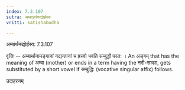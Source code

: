```yaml
---
index: 7.3.107
sutra: अम्बाऽर्थनद्योर्ह्रस्वः
vritti: satishabodha

---
```

 अम्बार्थनद्योर्ह्रस्व: 7.3.107 


वृत्तिः -- अम्बार्थानामङ्गानां नद्यन्तानां च ह्रस्वो भवति सम्बुद्धौ परत: । An अङ्गम् that has the meaning of अम्बा (mother) or ends in a term having the नदी-सञ्ज्ञा, gets substituted by a short vowel if सम्बुद्धि: (vocative singular affix) follows. 


उदाहरणम् 